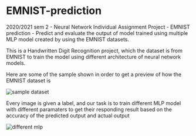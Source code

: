 # EMNIST-prediction
2020/2021 sem 2 - Neural Network Individual Assignment Project - EMNIST prediction - Predict and evaluate the output of model trained using multiple MLP model created by using the EMNIST datasets.

This is a Handwritten Digit Recognition project, which the dataset is from EMNIST to train the model using different architecture of neural network models.

Here are some of the sample shown in order to get a preview of how the EMNIST dataset is 

![sample dataset](https://user-images.githubusercontent.com/65883921/135121301-c0d4203d-6342-4385-acf8-770cfe82e15f.png)

Every image is given a label, and our task is to train different MLP model with different paramaters to get their responding result based on 
the accuracy of the predicted output and actual output

![different mlp](https://user-images.githubusercontent.com/65883921/135121308-aabcc71c-ea49-4ff0-b4d5-62ae87e6638b.png)
